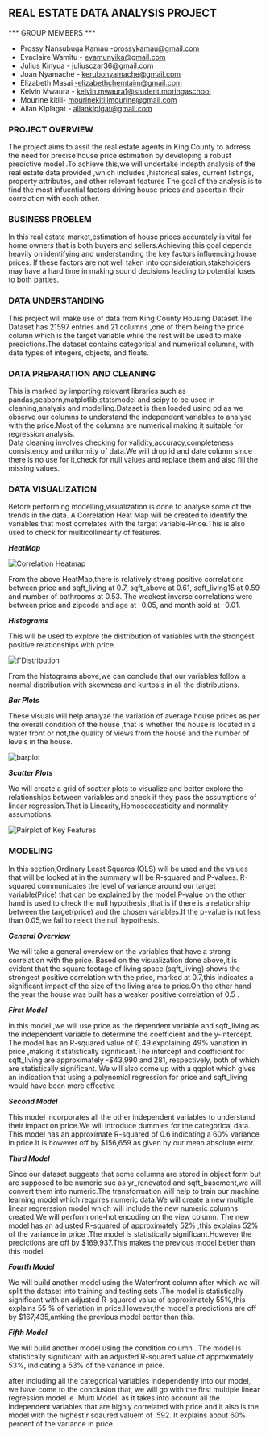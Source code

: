 ## REAL ESTATE DATA ANALYSIS PROJECT

*** GROUP MEMBERS ***
- Prossy Nansubuga Kamau -prossykamau@gmail.com
- Evaclaire Wamitu - evamunyika@gmail.com
- Julius Kinyua - juliusczar36@gmail.com
- Joan Nyamache - kerubonyamache@gmail.com
- Elizabeth Masai -elizabethchemtaim@gmail.com
- Kelvin Mwaura - kelvin.mwaura1@student.moringaschool
- Mourine kitili- mourinekitilimourine@gmail.com
- Allan Kiplagat - allankiplgat@gmail.com
### PROJECT OVERVIEW 

The project aims to assit the real estate agents in  King County to adrress the need for precise house price estimation by developing a robust predictive model .To achieve this,we will undertake  indepth analysis of the real estate data provided ,which includes ,historical sales, current listings, property attributes, and other relevant features
The goal of the analysis is to find the most infuential factors driving house prices and ascertain their correlation with each other.

### BUSINESS PROBLEM

In this real estate market,estimation of  house prices accurately is vital for  home owners that is both buyers and sellers.Achieving this goal depends heavily on  identifying and understanding the key factors influencing house prices. If these factors are not well taken into consideration,stakeholders may have a hard time in making sound decisions leading to potential loses to both parties.

### DATA UNDERSTANDING

This project will make use of data from King County Housing Dataset.The Dataset has  21597  entries and 21 columns ,one of them being the price column  which is the target variable while the rest  will be used to make predictions.The dataset contains categorical and numerical columns, with data types of integers, objects, and floats.

### DATA PREPARATION AND CLEANING

This is marked by importing relevant libraries such as pandas,seaborn,matplotlib,statsmodel and scipy to be used in cleaning,analysis and modelling.Dataset is then loaded using pd as we observe our columns to understand the independent variables to analyse  with the price.Most of the columns are numerical making it suitable for regression analysis.  
Data cleaning involves checking for validity,accuracy,completeness consistency and uniformity of data.We will drop id and date column since there is no use for it,check for null values and replace them and also fill the missing values. 

### DATA VISUALIZATION

Before performing modelling,visualization is done to analyse some of the trends in the data.
A Correlation Heat Map will be created to identify the variables that most correlates with the target variable-Price.This is also  used to check for multicollinearity of features.

***HeatMap***

![Correlation Heatmap](images/fig1.png)

From the  above HeatMap,there is  relatively strong positive correlations between  price and sqft_living at   0.7, sqft_above at 0.61, sqft_living15 at 0.59 and number of bathrooms at 0.53.
The weakest inverse correlations were between price and zipcode and age at -0.05, and month sold at    -0.01.

***Histograms***

This will be used to explore the distribution of variables with the strongest positive relationships with price.

![f'Distribution ](images/fig3.png)

From the histograms above,we can conclude that our variables follow a normal distribution with skewness and kurtosis in all the distributions.


***Bar Plots***

These visuals will help analyze the variation of average house prices as per the overall condition of the house ,that is whether the house is located in a water front or not,the quality of views from the house and the number of levels in the house.

![barplot](images/fig4.png)

***Scatter Plots***

We will create a grid of scatter plots to visualize and better explore the relationships between variables and check if they pass the assumptions of linear regression.That is Linearity,Homoscedasticity and normality assumptions.

![Pairplot of Key Features](images/fig7.png)


### MODELING

In this section,Ordinary Least Squares (OLS) will be used  and the values that will be looked at in the summary will be R-squared and P-values.
R-squared communicates the level of variance around our target variable(Price) that can be explained by the model.P-value on the other hand is used to check the null hypothesis ,that is if there is a relationship between the target(price)   and the chosen variables.If the p-value is  not less than 0.05,we fail to reject the null hypothesis.

***General Overview***

We will take a general overview on the variables that have a strong correlation with the price. 
Based on the visualization done above,it is evident that the square footage of living space (sqft_living) shows the strongest positive correlation with the price, marked at 0.7,this indicates a significant impact of the size of the living area to price.On the other hand the year the house was built has a weaker positive correlation  of 0.5 .

***First Model***

In this model ,we will use price as the dependent variable  and sqft_living as the independent variable to determine the coefficient and the y-intercept.
The model has an R-squared value of 0.49 expolaining 49% variation in price ,making it statistically significant.The intercept  and coefficient  for sqft_living are approximately -$43,990 and 281, respectively, both of which are statistically significant.
We will also come up with a qqplot which gives an indication that  using a polynomial regression for price and sqft_living would have been more effective .

***Second Model***

This model incorporates all the other independent variables to understand their impact on price.We will introduce dummies for the categorical data.
This model has an approximate R-squared of 0.6 indicating a 60% variance in price.It is  however off by $156,659 as given by our mean absolute error.

***Third Model***

Since our dataset suggests that some columns are stored in object form but are supposed to be numeric suc as yr_renovated and sqft_basement,we  will convert them into numeric.The transformation will help to train our machine learning model which requires numeric data.We will create a new  multiple linear regrerssion model which will include the new numeric columns created.We will perform one-hot encoding on the view column.
The new model has an adjusted  R-squared of approximately 52% ,this explains 52% of the variance in price .The model is statistically significant.However the predictions are off by  $169,937.This makes the previous model better than this model.

***Fourth Model***

We will build another model using the Waterfront column after which we will split the dataset into training and testing sets .The model is statistically significant with an adjusted R-squared value of approximately 55%,this explains 55 % of variation in price.However,the model's predictions are off by $167,435,amking the previous model better than this.

***Fifth Model***

We will build another model using the condition column .
The model is statistically significant with an adjusted R-squared value of approximately 53%, indicating a 53% of the variance in price.

after including all the categorical variables independently into our model, we have come to the conclusion that, we will go with the first multiple linear regression model ie 'Multi Model' as it takes into account all the independent variables that are highly correlated with price and it also is the model with the highest r sqaured valuem of .592. It explains about 60% percent of the variance in price.













































